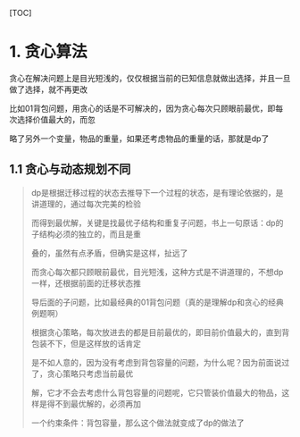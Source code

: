 [TOC]



# 1. 贪心算法





贪心在解决问题上是目光短浅的，仅仅根据当前的已知信息就做出选择，并且一旦做了选择，就不再更改

比如01背包问题，用贪心的话是不可解决的，因为贪心每次只顾眼前最优，即每次选择价值最大的，而忽

略了另外一个变量，物品的重量，如果还考虑物品的重量的话，那就是dp了



## 1.1 贪心与动态规划不同

> dp是根据迁移过程的状态去推导下一个过程的状态，是有理论依据的，是讲道理的，通过每次完美的检验
>
> 而得到最优解，关键是找最优子结构和重复子问题，书上一句原话：dp的子结构必须的独立的，而且是重
>
> 叠的，虽然有点矛盾，但确实是这样，扯远了
>
> 而贪心每次都只顾眼前最优，目光短浅，这种方式是不讲道理的，不想dp一样，还根据前面的迁移状态推
>
> 导后面的子问题，比如最经典的01背包问题（真的是理解dp和贪心的经典例题啊）
>
> 根据贪心策略，每次放进去的都是目前最优的，即目前价值最大的，直到背包装不下，但是这样放的话肯定
>
> 是不如人意的，因为没有考虑到背包容量的问题，为什么呢？因为前面说过了，贪心策略只考虑当前最优
>
> 解，它才不会去考虑什么背包容量的问题呢，它只管装价值最大的物品，这样是得不到最优解的，必须再加
>
> 一个约束条件：背包容量，那么这个做法就变成了dp的做法了

